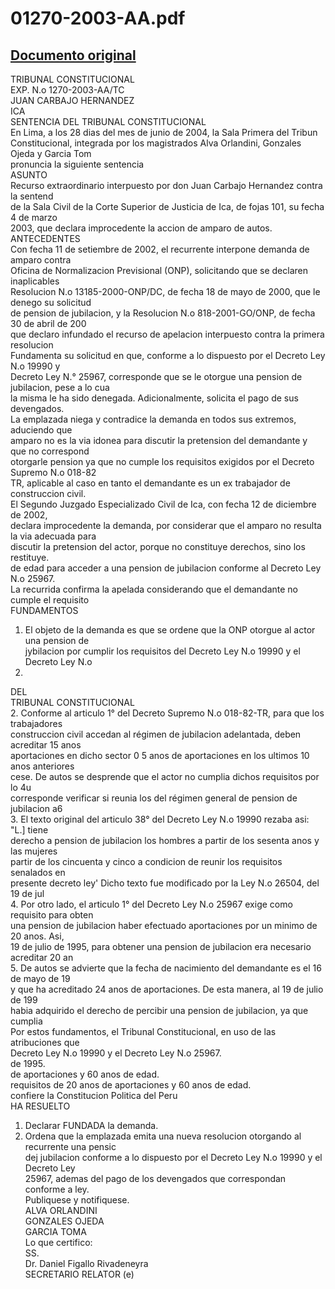 
01270-2003-AA.pdf
=================
  
[Documento original](https://tc.gob.pe/jurisprudencia/2004/01270-2003-AA.pdf)  
---  
TRIBUNAL CONSTITUCIONAL  
EXP. N.o 1270-2003-AA/TC  
JUAN CARBAJO HERNANDEZ  
ICA  
SENTENCIA DEL TRIBUNAL CONSTITUCIONAL  
En Lima, a los 28 dias del mes de junio de 2004, la Sala Primera del Tribun  
Constitucional, integrada por los magistrados Alva Orlandini, Gonzales Ojeda y Garcia Tom  
pronuncia la siguiente sentencia  
ASUNTO  
Recurso extraordinario interpuesto por don Juan Carbajo Hernandez contra la sentend  
de la Sala Civil de la Corte Superior de Justicia de Ica, de fojas 101, su fecha 4 de marzo  
2003, que declara improcedente la accion de amparo de autos.  
ANTECEDENTES  
Con fecha 11 de setiembre de 2002, el recurrente interpone demanda de amparo contra  
Oficina de Normalizacion Previsional (ONP), solicitando que se declaren inaplicables  
Resolucion N.o 13185-2000-ONP/DC, de fecha 18 de mayo de 2000, que le denego su solicitud  
de pension de jubilacion, y la Resolucion N.o 818-2001-GO/ONP, de fecha 30 de abril de 200  
que declaro infundado el recurso de apelacion interpuesto contra la primera resolucion  
Fundamenta su solicitud en que, conforme a lo dispuesto por el Decreto Ley N.o 19990 y  
Decreto Ley N.° 25967, corresponde que se le otorgue una pension de jubilacion, pese a lo cua  
la misma le ha sido denegada. Adicionalmente, solicita el pago de sus devengados.  
La emplazada niega y contradice la demanda en todos sus extremos, aduciendo que  
amparo no es la via idonea para discutir la pretension del demandante y que no correspond  
otorgarle pension ya que no cumple los requisitos exigidos por el Decreto Supremo N.o 018-82  
TR, aplicable al caso en tanto el demandante es un ex trabajador de construccion civil.  
El Segundo Juzgado Especializado Civil de Ica, con fecha 12 de diciembre de 2002,  
declara improcedente la demanda, por considerar que el amparo no resulta la via adecuada para  
discutir la pretension del actor, porque no constituye derechos, sino los restituye.  
de edad para acceder a una pension de jubilacion conforme al Decreto Ley N.o 25967.  
La recurrida confirma la apelada considerando que el demandante no cumple el requisito  
FUNDAMENTOS  
1. El objeto de la demanda es que se ordene que la ONP otorgue al actor una pension de  
jybilacion por cumplir los requisitos del Decreto Ley N.o 19990 y el Decreto Ley N.o  
25967.  
DEL  
TRIBUNAL CONSTITUCIONAL  
2. Conforme al articulo 1° del Decreto Supremo N.o 018-82-TR, para que los trabajadores  
construccion civil accedan al régimen de jubilacion adelantada, deben acreditar 15 anos  
aportaciones en dicho sector 0 5 anos de aportaciones en los ultimos 10 anos anteriores  
cese. De autos se desprende que el actor no cumplia dichos requisitos por lo 4u  
corresponde verificar si reunia los del régimen general de pension de jubilacion a6  
3. El texto original del articulo 38° del Decreto Ley N.o 19990 rezaba asi: "L.] tiene  
derecho a pension de jubilacion los hombres a partir de los sesenta anos y las mujeres  
partir de los cincuenta y cinco a condicion de reunir los requisitos senalados en  
presente decreto ley' Dicho texto fue modificado por la Ley N.o 26504, del 19 de jul  
4. Por otro lado, el articulo 1° del Decreto Ley N.o 25967 exige como requisito para obten  
una pension de jubilacion haber efectuado aportaciones por un minimo de 20 anos. Asi,  
19 de julio de 1995, para obtener una pension de jubilacion era necesario acreditar 20 an  
5. De autos se advierte que la fecha de nacimiento del demandante es el 16 de mayo de 19  
y que ha acreditado 24 anos de aportaciones. De esta manera, al 19 de julio de 199  
habia adquirido el derecho de percibir una pension de jubilacion, ya que cumplia  
Por estos fundamentos, el Tribunal Constitucional, en uso de las atribuciones que  
Decreto Ley N.o 19990 y el Decreto Ley N.o 25967.  
de 1995.  
de aportaciones y 60 anos de edad.  
requisitos de 20 anos de aportaciones y 60 anos de edad.  
confiere la Constitucion Politica del Peru  
HA RESUELTO  
1. Declarar FUNDADA la demanda.  
2. Ordena que la emplazada emita una nueva resolucion otorgando al recurrente una pensic  
dej jubilacion conforme a lo dispuesto por el Decreto Ley N.o 19990 y el Decreto Ley  
25967, ademas del pago de los devengados que correspondan conforme a ley.  
Publiquese y notifiquese.  
ALVA ORLANDINI  
GONZALES OJEDA  
GARCIA TOMA  
Lo que certifico:  
SS.  
Dr. Daniel Figallo Rivadeneyra  
SECRETARIO RELATOR (e)